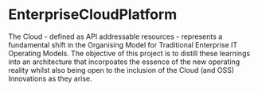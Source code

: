 # EnterpriseCloudPlatform
The Cloud - defined as API addressable resources - represents a fundamental shift in the Organising Model for Traditional Enterprise IT Operating Models. The objective of this project is to distill these learnings into an architecture that incorpoates the essence of the new operating reality whilst also being open to the inclusion of the Cloud (and OSS) Innovations as they arise.
